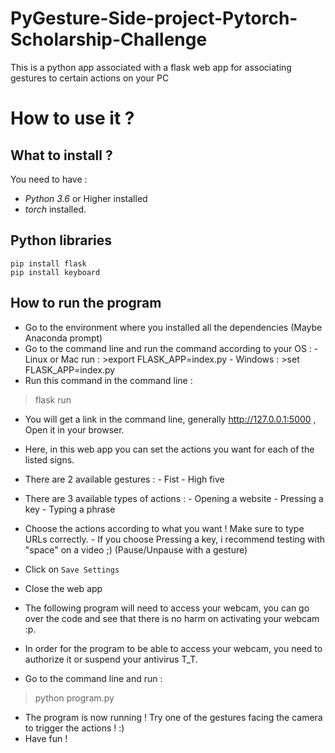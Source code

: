 # PyGesture-Side-project-Pytorch-Scholarship-Challenge
This is a python app associated with a flask web app for associating gestures to certain actions on your PC
# How to use it ?
## What to install ?
You need to have :
- *Python 3.6* or Higher installed
- *torch* installed.

## Python libraries
```
pip install flask
pip install keyboard
```

## How to run the program
- Go to the environment where you installed all the dependencies (Maybe Anaconda prompt)
- Go to the command line and run the command according to your OS :
        - Linux or Mac run : >export FLASK_APP=index.py
        - Windows : >set FLASK_APP=index.py
- Run this command in the command line : 
>flask run
- You will get a link in the command line, generally http://127.0.0.1:5000 , Open it in your browser.
- Here, in this web app you can set the actions you want for each of the listed signs.
- There are 2 available gestures : 
         - Fist
         - High five
- There are 3 available types of actions : 
         - Opening a website
         - Pressing a key
         - Typing a phrase
- Choose the actions according to what you want ! Make sure to type URLs correctly.
             - If you choose Pressing a key, i recommend testing with "space" on a video ;) (Pause/Unpause with a gesture)
- Click on `Save Settings`
- Close the web app

- The following program will need to access your webcam, you can go over the code and see that there is no harm on activating your webcam :p.
- In order for the program to be able to access your webcam, you need to authorize it or suspend your antivirus T_T.
- Go to the command line and run :
>python program.py

- The program is now running ! Try one of the gestures facing the camera to trigger the actions ! :) 
- Have fun !
